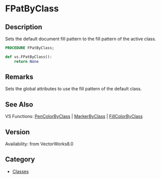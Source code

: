 # FPatByClass

## Description
Sets the default document fill pattern to the fill pattern of the active class.

```pascal
PROCEDURE FPatByClass;
```

```python
def vs.FPatByClass():
    return None
```

## Remarks
Sets the global attributes to use the fill pattern of the default class.

## See Also
VS Functions:
[PenColorByClass](PenColorByClass.md) 
| [MarkerByClass](MarkerByClass.md) 
| [FillColorByClass](FillColorByClass.md)

## Version
Availability: from VectorWorks8.0

## Category
* [Classes](../Categories/Classes.md)
